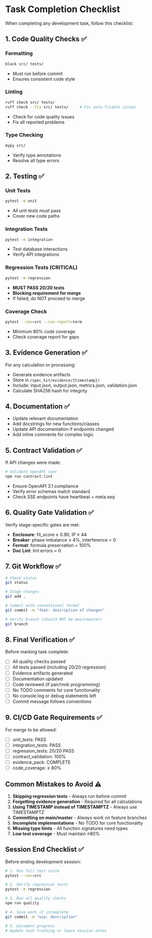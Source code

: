 # Task Completion Checklist

When completing any development task, follow this checklist:

## 1. Code Quality Checks ✅

### Formatting
```bash
black src/ tests/
```
- Must run before commit
- Ensures consistent code style

### Linting
```bash
ruff check src/ tests/
ruff check --fix src/ tests/     # Fix auto-fixable issues
```
- Check for code quality issues
- Fix all reported problems

### Type Checking
```bash
mypy src/
```
- Verify type annotations
- Resolve all type errors

## 2. Testing ✅

### Unit Tests
```bash
pytest -m unit
```
- All unit tests must pass
- Cover new code paths

### Integration Tests
```bash
pytest -m integration
```
- Test database interactions
- Verify API integrations

### Regression Tests (CRITICAL)
```bash
pytest -m regression
```
- **MUST PASS 20/20 tests**
- **Blocking requirement for merge**
- If failed, do NOT proceed to merge

### Coverage Check
```bash
pytest --cov=src --cov-report=term
```
- Minimum 80% code coverage
- Check coverage report for gaps

## 3. Evidence Generation ✅

For any calculation or processing:
- Generate evidence artifacts
- Store in `/spec_kit/evidence/{timestamp}/`
- Include: input.json, output.json, metrics.json, validation.json
- Calculate SHA256 hash for integrity

## 4. Documentation ✅

- Update relevant documentation
- Add docstrings for new functions/classes
- Update API documentation if endpoints changed
- Add inline comments for complex logic

## 5. Contract Validation ✅

If API changes were made:
```bash
# Validate OpenAPI spec
npm run contract:lint
```
- Ensure OpenAPI 3.1 compliance
- Verify error schemas match standard
- Check SSE endpoints have heartbeat + meta.seq

## 6. Quality Gate Validation ✅

Verify stage-specific gates are met:
- **Enclosure**: fit_score ≥ 0.90, IP ≥ 44
- **Breaker**: phase imbalance ≤ 4%, interference = 0
- **Format**: formula preservation = 100%
- **Doc Lint**: lint errors = 0

## 7. Git Workflow ✅

```bash
# Check status
git status

# Stage changes
git add .

# Commit with conventional format
git commit -m "feat: description of changes"

# Verify branch (should NOT be main/master)
git branch
```

## 8. Final Verification ✅

Before marking task complete:
- [ ] All quality checks passed
- [ ] All tests passed (including 20/20 regression)
- [ ] Evidence artifacts generated
- [ ] Documentation updated
- [ ] Code reviewed (if pair/mob programming)
- [ ] No TODO comments for core functionality
- [ ] No console.log or debug statements left
- [ ] Commit message follows conventions

## 9. CI/CD Gate Requirements ✅

For merge to be allowed:
- [ ] unit_tests: PASS
- [ ] integration_tests: PASS
- [ ] regression_tests: 20/20 PASS
- [ ] contract_validation: 100%
- [ ] evidence_pack: COMPLETE
- [ ] code_coverage: ≥ 80%

## Common Mistakes to Avoid ⚠️

1. **Skipping regression tests** - Always run before commit
2. **Forgetting evidence generation** - Required for all calculations
3. **Using TIMESTAMP instead of TIMESTAMPTZ** - Always use TIMESTAMPTZ
4. **Committing on main/master** - Always work on feature branches
5. **Incomplete implementations** - No TODO for core functionality
6. **Missing type hints** - All function signatures need types
7. **Low test coverage** - Must maintain ≥80%

## Session End Checklist ✅

Before ending development session:
```bash
# 1. Run full test suite
pytest --cov=src

# 2. Verify regression tests
pytest -m regression

# 3. Run all quality checks
npm run quality

# 4. Save work if incomplete
git commit -m "wip: description"

# 5. Document progress
# Update task tracking or leave session notes
```